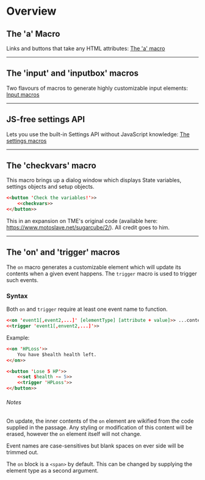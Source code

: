 # Overview #

## The 'a' Macro ##

Links and buttons that take any HTML attributes: [The 'a' macro](a-macro/a-macro.md)

***

## The 'input' and 'inputbox' macros ##

Two flavours of macros to generate highly customizable input elements: [Input macros](input-macros/sc-input.md)

***

## JS-free settings API ##

Lets you use the built-in Settings API without JavaScript knowledge: [The settings macros](sc-settings/sc-settings.md)

***

## The 'checkvars' macro ##

This macro brings up a dialog window which displays State variables, settings objects and setup objects.

```html
<<button 'Check the variables!'>>
	<<checkvars>>
<</button>>
```

This in an expansion on TME's original code (available here: https://www.motoslave.net/sugarcube/2/). All credit goes to him.

***

## The 'on' and 'trigger' macros ##

The `on` macro generates a customizable element which will update its contents when a given event happens. The `trigger` macro is used to trigger such events.

### Syntax ###

Both `on` and `trigger` require at least one event name to function.
```html
<<on 'event1[,event2,...]' [elementType] [attribute + value]>> ...content... <</on>>
<<trigger 'event1[,envent2,...]'>>
```

Example:

```html
<<on 'HPLoss'>>
	You have $health health left.
<</on>>

<<button 'Lose 5 HP'>>
	<<set $health -= 5>>
	<<trigger 'HPLoss'>>
<</button>>
```

###### Notes ######

On update, the inner contents of the `on` element are wikified from the code supplied in the passage. Any styling or modification of this content will be erased, however the `on` element itself will not change.

Event names are case-sensitives but blank spaces on ever side will be trimmed out.

The `on` block is a `<span>` by default. This can be changed by supplying the element type as a second argument.

